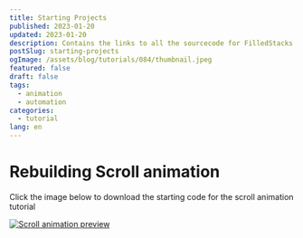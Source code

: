 ```yaml
---
title: Starting Projects
published: 2023-01-20
updated: 2023-01-20
description: Contains the links to all the sourcecode for FilledStacks tutorials
postSlug: starting-projects
ogImage: /assets/blog/tutorials/084/thumbnail.jpeg
featured: false
draft: false
tags:
  - animation
  - automation
categories:
  - tutorial
lang: en
---
```


# Rebuilding Scroll animation

Click the image below to download the starting code for the scroll animation tutorial

[![Scroll animation preview](/assets/blog/tutorials/084/084.jpeg)](https://firebasestorage.googleapis.com/v0/b/filledstacks.appspot.com/o/tutorials%2Fscroll_animations.zip?alt=media&token=1801acd6-6d24-4ffa-ab06-ee792fe5a2e6)
